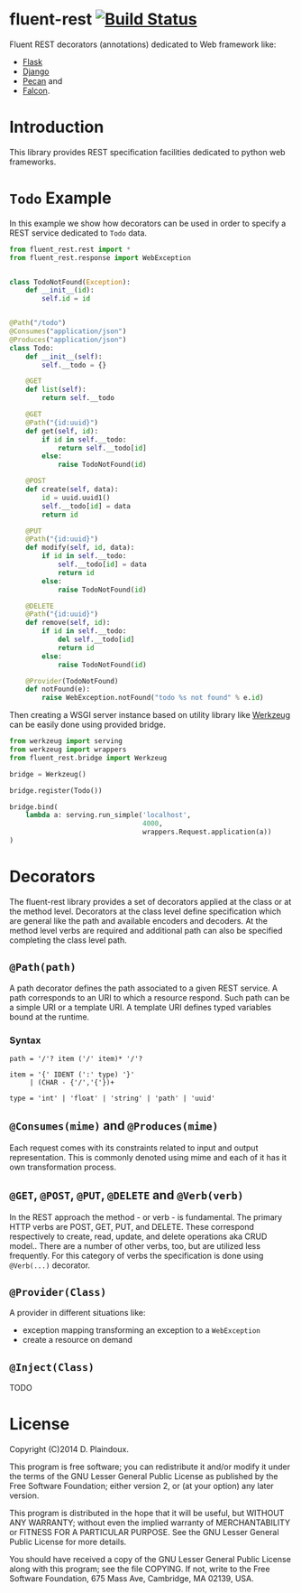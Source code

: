 fluent-rest [![Build Status](https://travis-ci.org/d-plaindoux/fluent-rest.svg?branch=master)](https://travis-ci.org/d-plaindoux/fluent-rest)
===============================================================================

Fluent REST decorators (annotations) dedicated to Web framework like:
* [Flask](http://flask.pocoo.org)
* [Django](http://www.django-rest-framework.org)
* [Pecan](http://www.pecanpy.org) and
* [Falcon](http://falconframework.org).

Introduction
===============================================================================

This library provides REST specification facilities dedicated to
python web frameworks.

`Todo` Example
===============================================================================

In this example we show how decorators can be used in order to specify a REST
service dedicated to `Todo` data.

```python
from fluent_rest.rest import *
from fluent_rest.response import WebException


class TodoNotFound(Exception):
    def __init__(id):
        self.id = id


@Path("/todo")
@Consumes("application/json")
@Produces("application/json")
class Todo:
    def __init__(self):
        self.__todo = {}

    @GET
    def list(self):
        return self.__todo

    @GET
    @Path("{id:uuid}")
    def get(self, id):
        if id in self.__todo:
            return self.__todo[id]
        else:
            raise TodoNotFound(id)

    @POST
    def create(self, data):
        id = uuid.uuid1()
        self.__todo[id] = data
        return id

    @PUT
    @Path("{id:uuid}")
    def modify(self, id, data):
        if id in self.__todo:
            self.__todo[id] = data
            return id
        else:
            raise TodoNotFound(id)

    @DELETE
    @Path("{id:uuid}")
    def remove(self, id):
        if id in self.__todo:
            del self.__todo[id]
            return id
        else:
            raise TodoNotFound(id)

    @Provider(TodoNotFound)
    def notFound(e):
        raise WebException.notFound("todo %s not found" % e.id)
```

Then creating a WSGI server instance based on utility library like
[Werkzeug](http://werkzeug.pocoo.org) can be easily done using provided
bridge.

```python
from werkzeug import serving
from werkzeug import wrappers
from fluent_rest.bridge import Werkzeug

bridge = Werkzeug()

bridge.register(Todo())

bridge.bind(
    lambda a: serving.run_simple('localhost',
                                 4000,
                                 wrappers.Request.application(a))
)
```

Decorators
===============================================================================

The fluent-rest library provides a set of decorators applied at the
class or at the method level. Decorators at the class level define
specification which are general like the path and available encoders and
decoders. At the method level verbs are required and additional path can
also be specified completing the class level path.

`@Path(path)`
-------------------------------------------------------------------------------

A path decorator defines the path associated to a given REST service. A path
corresponds to an URI to which a resource respond. Such path can be a simple
 URI or a template URI. A template URI defines typed variables bound
at the runtime.

### Syntax

```
path = '/'? item ('/' item)* '/'?

item = '{' IDENT (':' type) '}'
     | (CHAR - {'/','{'})+

type = 'int' | 'float' | 'string' | 'path' | 'uuid'
```

`@Consumes(mime)` and `@Produces(mime)`
-------------------------------------------------------------------------------

Each request comes with its constraints related to input and output
representation. This is commonly denoted using mime and each of it has it
own transformation process.

`@GET`, `@POST`, `@PUT`, `@DELETE` and `@Verb(verb)`
-------------------------------------------------------------------------------

In the REST approach the method - or verb - is fundamental.  The primary HTTP
verbs are POST, GET, PUT, and DELETE. These correspond respectively to
create, read, update, and delete operations aka CRUD model.. There are a
number of other verbs, too, but are utilized less frequently. For this
category of verbs the specification is done using `@Verb(...)` decorator.

`@Provider(Class)`
-------------------------------------------------------------------------------

A provider in different situations like:
- exception mapping transforming an exception to a `WebException`
- create a resource on demand

`@Inject(Class)`
-------------------------------------------------------------------------------

TODO

License
===============================================================================

Copyright (C)2014 D. Plaindoux.

This program is free software; you can redistribute it and/or modify
it under the terms of the GNU Lesser General Public License as published
by the Free Software Foundation; either version 2, or (at your option)
any later version.

This program is distributed in the hope that it will be useful, but
WITHOUT ANY WARRANTY; without even the implied warranty of MERCHANTABILITY
or FITNESS FOR A PARTICULAR PURPOSE. See the GNU Lesser General Public License
for more details.

You should have received a copy of the GNU Lesser General Public License
along with this program; see the file COPYING. If not, write to the Free
Software Foundation, 675 Mass Ave, Cambridge, MA 02139, USA.

